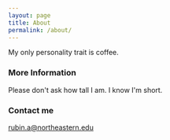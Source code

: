 ```yaml
---
layout: page
title: About
permalink: /about/
---
```


My only personality trait is coffee.

### More Information

Please don't ask how tall I am. I know I'm short.

### Contact me

[rubin.a@northeastern.edu](mailto:rubin.a@northeastern.edu)
